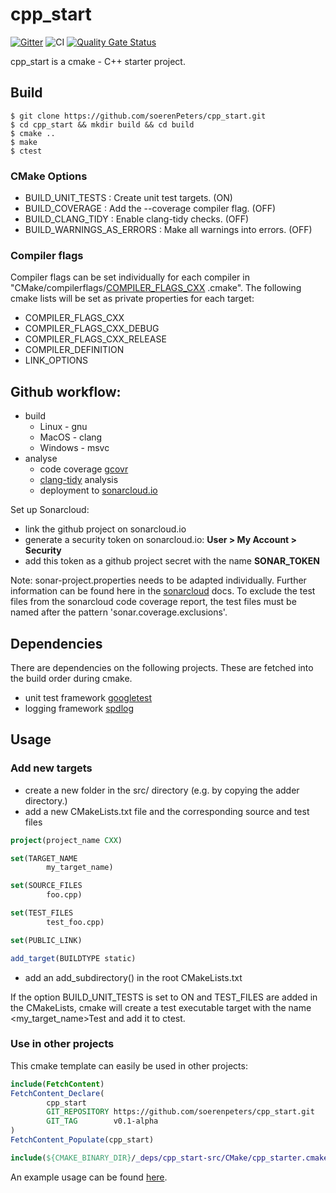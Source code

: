 # cpp_start

[![Gitter](https://badges.gitter.im/cpp_start/lobby.svg)](https://gitter.im/cpp_start/lobby?utm_source=badge&utm_medium=badge&utm_campaign=pr-badge&utm_content=badge)
![CI](https://github.com/soerenPeters/cpp_start/workflows/build/badge.svg)
[![Quality Gate Status](https://sonarcloud.io/api/project_badges/measure?project=soerenPeters_cpp_start&metric=alert_status)](https://sonarcloud.io/dashboard?id=soerenPeters_cpp_start)

cpp_start is a cmake - C++ starter project. 

## Build  
```console
$ git clone https://github.com/soerenPeters/cpp_start.git
$ cd cpp_start && mkdir build && cd build
$ cmake ..
$ make
$ ctest
```

### CMake Options
- BUILD_UNIT_TESTS : Create unit test targets. (ON)
- BUILD_COVERAGE : Add the --coverage compiler flag. (OFF)  
- BUILD_CLANG_TIDY : Enable clang-tidy checks. (OFF)  
- BUILD_WARNINGS_AS_ERRORS : Make all warnings into errors. (OFF)


### Compiler flags
Compiler flags can be set individually for each compiler in "CMake/compilerflags/[COMPILER_FLAGS_CXX](https://cmake.org/cmake/help/latest/variable/CMAKE_LANG_COMPILER_ID.html) .cmake". 
The following cmake lists will be set as private properties for each target:
- COMPILER_FLAGS_CXX
- COMPILER_FLAGS_CXX_DEBUG
- COMPILER_FLAGS_CXX_RELEASE
- COMPILER_DEFINITION
- LINK_OPTIONS


## Github workflow:
 - build
   - Linux - gnu
   - MacOS - clang
   - Windows - msvc
 - analyse
     - code coverage [gcovr](https://gcovr.com/en/stable/)
     - [clang-tidy](https://clang.llvm.org/extra/clang-tidy/) analysis
     - deployment to [sonarcloud.io](https://sonarcloud.io/dashboard?id=soerenPeters_cpp_start)
 
 
Set up Sonarcloud:
 - link the github project on sonarcloud.io
 - generate a security token on sonarcloud.io: **User > My Account > Security**
 - add this token as a github project secret with the name **SONAR_TOKEN**
 
 Note: sonar-project.properties needs to be adapted individually. Further information can be found here in the [sonarcloud](https://docs.sonarqube.org/latest/analysis/languages/cfamily/) docs.
 To exclude the test files from the sonarcloud code coverage report, the test files must be named after the pattern 'sonar.coverage.exclusions'. 
 
## Dependencies
There are dependencies on the following projects. These are fetched into the build order during cmake.
-  unit test framework [googletest](https://github.com/google/googletest)
-  logging framework [spdlog](https://github.com/gabime/spdlog)

## Usage
### Add new targets
- create a new folder in the src/ directory (e.g. by copying the adder directory.)
- add a new CMakeLists.txt file and the corresponding source and test files
```cmake
project(project_name CXX)

set(TARGET_NAME
        my_target_name)

set(SOURCE_FILES
        foo.cpp)

set(TEST_FILES
        test_foo.cpp)

set(PUBLIC_LINK)

add_target(BUILDTYPE static)
```
- add an add_subdirectory() in the root CMakeLists.txt

If the option BUILD_UNIT_TESTS is set to ON and TEST_FILES are added in the CMakeLists, cmake will create a test executable target with the name <my_target_name>Test and add it to ctest.

### Use in other projects
This cmake template can easily be used in other projects:
```cmake
include(FetchContent)
FetchContent_Declare(
        cpp_start
        GIT_REPOSITORY https://github.com/soerenpeters/cpp_start.git
        GIT_TAG        v0.1-alpha
)
FetchContent_Populate(cpp_start)

include(${CMAKE_BINARY_DIR}/_deps/cpp_start-src/CMake/cpp_starter.cmake)
```
An example usage can be found [here](https://github.com/soerenPeters/cpp_start_example).

